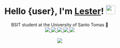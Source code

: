 <div align="center">
   <h1>Hello {user}, I'm <a href="https://chickencombo.github.io/portfolio">Lester</a>! <img src="https://media.giphy.com/media/hvRJCLFzcasrR4ia7z/giphy.gif" width="30px"></h1>
   <div>
      BSIT student at the University of Santo Tomas 🐯
   </div>
   <a href="https://github.com/ChickenCombo" target="_blank">
      <img src="https://shields.io/badge/GitHub-1e1e2e?logo=github&logoColor=abb2cd&style=flat-square"/>
   </a>
   <a href="https://www.linkedin.com/in/johnlestercuadra/" target="_blank">
      <img src="https://shields.io/badge/LinkedIn-1e1e2e?logo=linkedin&logoColor=abb2cd&style=flat-square"/>
   </a>
   <a href="mailto:johnlestercuadra.dev@gmail.com" target="_blank">
      <img src="https://shields.io/badge/Email-1e1e2e?logo=gmail&logoColor=abb2cd&style=flat-square"/>
   </a>
   <a href="https://discordapp.com/users/322911098640793601" target="_blank">
      <img src="https://shields.io/badge/Discord-1e1e2e?logo=discord&logoColor=abb2cd&style=flat-square"/>
   </a>
   <a href="https://chickencombo.github.io/portfolio/" target="_blank">
      <img src="https://shields.io/badge/Portfolio-1e1e2e?logo=powershell&logoColor=abb2cd&style=flat-square"/>
   </a>
   <br />
   <br />
   <img src="https://github-readme-stats.vercel.app/api/top-langs/?username=chickencombo&hide_title=false&langs_count=8&layout=compact&hide_border=true&bg_color=1e1e2e&text_color=cdd6f4&icon_color=cba6f7&title_color=94e2d5" />
</div>
